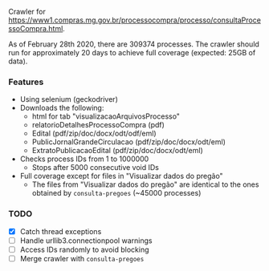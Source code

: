 Crawler for https://www1.compras.mg.gov.br/processocompra/processo/consultaProcessoCompra.html. 

As of February 28th 2020, there are 309374 processes. The crawler should run for approximately 20 days to achieve full coverage (expected: 25GB of data).
 
### Features
- Using selenium (geckodriver)
- Downloads the following: 
    - html for tab "visualizacaoArquivosProcesso"
    - relatorioDetalhesProcessoCompra (pdf)
    - Edital (pdf/zip/doc/docx/odt/odf/eml)
    - PublicJornalGrandeCirculacao (pdf/zip/doc/docx/odt/eml)
    - ExtratoPublicacaoEdital (pdf/zip/doc/docx/odt/eml)
- Checks process IDs from 1 to 1000000
    - Stops after 5000 consecutive void IDs 
- Full coverage except for files in "Visualizar dados do pregão"
    - The files from "Visualizar dados do pregão" are identical to the ones obtained by ``consulta-pregoes`` (~45000 processes) 
    
### TODO
- [x] Catch thread exceptions
- [ ] Handle urllib3.connectionpool warnings
- [ ] Access IDs randomly to avoid blocking
- [ ] Merge crawler with ``consulta-pregoes``
